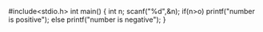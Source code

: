 #include<stdio.h>
int main()
{
int n;
scanf("%d",&n);
if(n>o)
printf("number is positive");
else
printf("number is negative");
}
